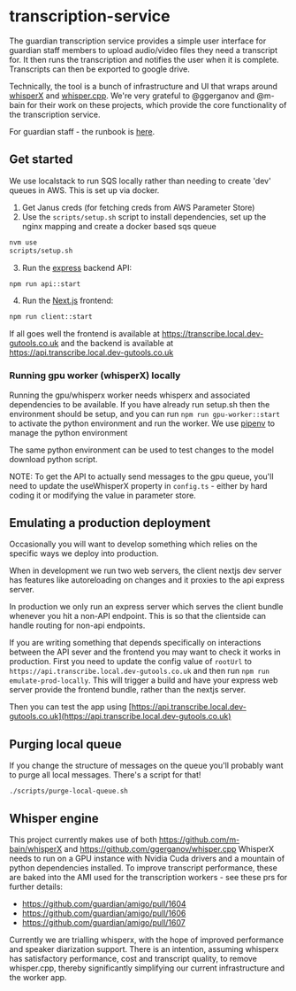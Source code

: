 # transcription-service

The guardian transcription service provides a simple user interface for guardian staff members to upload audio/video
files they need a transcript for. It then runs the transcription and notifies the user when it is complete. Transcripts
can then be exported to google drive.

Technically, the tool is a bunch of infrastructure and UI that wraps around [whisperX](https://github.com/m-bain/whisperX)
and [whisper.cpp](https://github.com/ggerganov/whisper.cpp). We're very grateful to @ggerganov and @m-bain for their work
on these projects, which provide the core functionality of the transcription service.

For guardian staff - the runbook is [here](https://docs.google.com/document/d/12UfGuT2FkVaWPonT_fGbtCoO-P2iC8teAzq6FVVZ8rk/edit?tab=t.0).

## Get started

We use localstack to run SQS locally rather than needing to create 'dev' queues in AWS. This is set up via docker.

1. Get Janus creds (for fetching creds from AWS Parameter Store)
2. Use the `scripts/setup.sh` script to install dependencies, set up the nginx mapping and create a docker based sqs queue

```bash
nvm use
scripts/setup.sh
```

3. Run the [express](https://expressjs.com/) backend API:

```bash
npm run api::start
```

4. Run the [Next.js](https://nextjs.org/) frontend:

```bash
npm run client::start
```

If all goes well the frontend is available at https://transcribe.local.dev-gutools.co.uk and the backend is available at https://api.transcribe.local.dev-gutools.co.uk

### Running gpu worker (whisperX) locally

Running the gpu/whisperx worker needs whisperx and associated dependencies to be available. If you have already run
setup.sh then the environment should be setup, and you can run `npm run gpu-worker::start` to activate the python
environment and run the worker. We use [pipenv](https://pipenv.pypa.io) to manage the python environment

The same python environment can be used to test changes to the model download python script.

NOTE: To get the API to actually send messages to the gpu queue, you'll need to update the useWhisperX property in
`config.ts` - either by hard coding it or modifying the value in parameter store.

## Emulating a production deployment

Occasionally you will want to develop something which relies on the specific ways we deploy into production.

When in development we run two web servers, the client nextjs dev server has features like autoreloading on changes and it proxies to the api express server.

In production we only run an express server which serves the client bundle whenever you hit a non-API endpoint. This is so that the clientside can handle routing for non-api endpoints.

If you are writing something that depends specifically on interactions between the API sever and the frontend you may want to check it works in production. First you need to update the config value of `rootUrl` to `https://api.transcribe.local.dev-gutools.co.uk` and then run `npm run emulate-prod-locally`. This will trigger a build and have your express web server provide the frontend bundle, rather than the nextjs server.

Then you can test the app using [https://api.transcribe.local.dev-gutools.co.uk](https://api.transcribe.local.dev-gutools.co.uk)

## Purging local queue

If you change the structure of messages on the queue you'll probably want to purge all local messages. There's a script
for that!

```
./scripts/purge-local-queue.sh
```

## Whisper engine

This project currently makes use of both https://github.com/m-bain/whisperX and https://github.com/ggerganov/whisper.cpp
WhisperX needs to run on a GPU instance with Nvidia Cuda drivers and a mountain of python dependencies installed. To improve
transcript performance, these are baked into the AMI used for the transcription workers - see these prs for further details:

- https://github.com/guardian/amigo/pull/1604
- https://github.com/guardian/amigo/pull/1606
- https://github.com/guardian/amigo/pull/1607

Currently we are trialling whisperx, with the hope of improved performance and speaker diarization support. There is an
intention, assuming whisperx has satisfactory performance, cost and transcript quality, to remove whisper.cpp,
thereby significantly simplifying our current infrastructure and the worker app.
